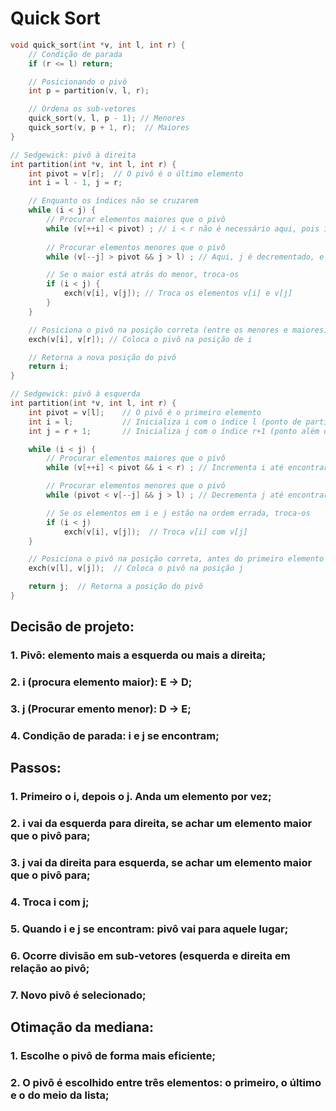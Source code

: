 # Quick Sort

```cpp
void quick_sort(int *v, int l, int r) {
    // Condição de parada
    if (r <= l) return;

    // Posicionando o pivô
    int p = partition(v, l, r);

    // Ordena os sub-vetores
    quick_sort(v, l, p - 1); // Menores
    quick_sort(v, p + 1, r);  // Maiores
}

```

```cpp
// Sedgewick: pivô à direita
int partition(int *v, int l, int r) {
    int pivot = v[r];  // O pivô é o último elemento
    int i = l - 1, j = r;

    // Enquanto os índices não se cruzarem
    while (i < j) {
        // Procurar elementos maiores que o pivô
        while (v[++i] < pivot) ; // i < r não é necessário aqui, pois i vai até j e j já é garantido que é maior que l
        
        // Procurar elementos menores que o pivô
        while (v[--j] > pivot && j > l) ; // Aqui, j é decrementado, e a condição j > l evita que j vá além da posição l

        // Se o maior está atrás do menor, troca-os
        if (i < j) {
            exch(v[i], v[j]); // Troca os elementos v[i] e v[j]
        }
    }

    // Posiciona o pivô na posição correta (entre os menores e maiores)
    exch(v[i], v[r]); // Coloca o pivô na posição de i

    // Retorna a nova posição do pivô
    return i;
}
```

```cpp
// Sedgewick: pivô à esquerda
int partition(int *v, int l, int r) {
    int pivot = v[l];    // O pivô é o primeiro elemento
    int i = l;           // Inicializa i com o índice l (ponto de partida)
    int j = r + 1;       // Inicializa j com o índice r+1 (ponto além do último elemento)

    while (i < j) {
        // Procurar elementos maiores que o pivô
        while (v[++i] < pivot && i < r) ; // Incrementa i até encontrar um elemento maior que o pivô

        // Procurar elementos menores que o pivô
        while (pivot < v[--j] && j > l) ; // Decrementa j até encontrar um elemento menor que o pivô

        // Se os elementos em i e j estão na ordem errada, troca-os
        if (i < j)
            exch(v[i], v[j]);  // Troca v[i] com v[j]
    }

    // Posiciona o pivô na posição correta, antes do primeiro elemento maior
    exch(v[l], v[j]);  // Coloca o pivô na posição j

    return j;  // Retorna a posição do pivô
}
```

## Decisão de projeto:
### 1. Pivô: elemento mais a esquerda ou mais a direita;
### 2. i (procura elemento maior): E → D;
### 3. j (Procurar emento menor): D → E;
### 4. Condição de parada: i e j se encontram;
    
## Passos:
### 1. Primeiro o i, depois o j. Anda um elemento por vez;
### 2. i vai da esquerda para direita, se achar um elemento maior que o pivô para;
### 3. j vai da direita para esquerda, se achar um elemento maior que o pivô para;
### 4. Troca i com j;
### 5. Quando i e j se encontram: pivô vai para aquele lugar;
### 6. Ocorre divisão em sub-vetores (esquerda e direita em relação ao pivô;
### 7. Novo pivô é selecionado; 
    
## Otimação da mediana: 
### 1. Escolhe o pivô de forma mais eficiente;
### 2. O pivô é escolhido entre três elementos: o primeiro, o último e o do meio da lista;